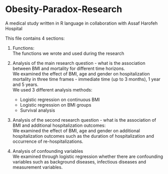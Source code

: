 # Obesity-Paradox-Research
A medical study written in R language in collaboration with Assaf Harofeh Hospital

This file contains 4 sections:

1. Functions:<br>
   The functions we wrote and used during the research
   
2. Analysis of the main research question - what is the association between BMI and mortality for different time horizons.<br>
   We examined the effect of BMI, age and gender on hospitalization mortality in three time frames - immediate time (up to 3 months), 1 year and 5 years.<br>
   We used 3 different analysis methods:<br>
    - Logistic regression on continuous BMI
    - Logistic regression on BMI groups
    - Survival analysis

3. Analysis of the second research question - what is the association of BMI and additional hospitalization outcomes:<br>
   We examined the effect of BMI, age and gender on additional hospitalization outcomes such as the duration of hospitalization and occurrence of re-hospitalizations.
   
4. Analysis of confounding variables<br>
   We examined through logistic regression whether there are confounding variables such as background diseases, infectious diseases and measurement variables.
